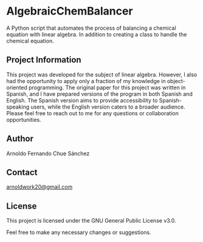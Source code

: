 # AlgebraicChemBalancer
A Python script that automates the process of balancing a chemical equation with linear algebra. In addition to creating a class to handle the chemical equation.

## Project Information
This project was developed for the subject of linear algebra. However, I also had the opportunity to apply only a fraction of my knowledge in object-oriented programming.
The original paper for this project was written in Spanish, and I have prepared versions of the program in both Spanish and English. The Spanish version aims to provide accessibility to Spanish-speaking users, while the English version caters to a broader audience. Please feel free to reach out to me for any questions or collaboration opportunities.

## Author
Arnoldo Fernando Chue Sánchez

## Contact
arnoldwork20@gmail.com

## License
This project is licensed under the GNU General Public License v3.0.

Feel free to make any necessary changes or suggestions.